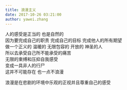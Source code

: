 ```yaml
---
title: 浪漫主义
date: 2017-10-26 03:21:00
author: yawei.zhang 
---
```

人的感受是正当的  也是自然的   
因为要完成自己的职责 完成自己的目标 完成他人的所有期望    
做一个正义的 温暖的  无限包容的 开放的  神圣的人  
所以去承受自己所不能承受的痛苦  
无限的束缚和压抑自我感受  
变成一具非人的行尸  
这并不可能存在  也一点不浪漫   
 
浪漫是在悲剧的环境中乐观的正视并且尊重自己的感受  

